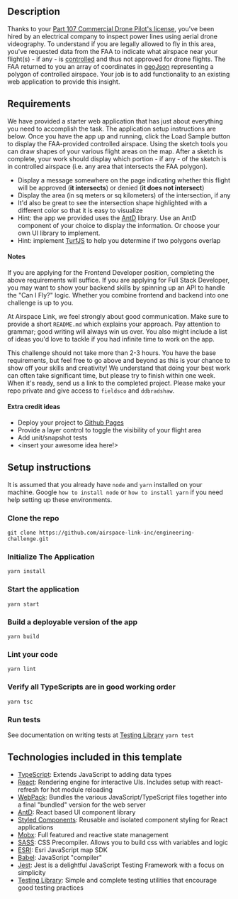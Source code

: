 ## Description
Thanks to your [Part 107 Commercial Drone Pilot's license](https://www.faa.gov/uas/), you've been hired by an electrical company to inspect power lines using aerial drone videography. To understand if you are legally allowed to fly in this area, you've requested data from the FAA to indicate what airspace near your flight(s) - if any - is [controlled](https://www.faa.gov/uas/recreational_fliers/where_can_i_fly/airspace_101/) and thus not approved for drone flights. The FAA returned to you an array of coordinates in [geoJson](https://geojson.org/) representing a polygon of controlled airspace. Your job is to add functionality to an existing web application to provide this insight.

## Requirements
We have provided a starter web application that has just about everything you need to accomplish the task. The application setup instructions are below. Once you have the app up and running, click the Load Sample button to display the FAA-provided controlled airspace. Using the sketch tools you can draw shapes of your various flight areas on the map. After a sketch is complete, your work should display which portion - if any - of the sketch is in controlled airspace (i.e. any area that intersects the FAA polygon).

- Display a message somewhere on the page indicating whether this flight will be approved (**it intersects**) or denied (**it does not intersect**)
- Display the area (in sq meters or sq kilometers) of the intersection, if any
- It'd also be great to see the intersection shape highlighted with a different color so that it is easy to visualize
- Hint: the app we provided uses the [AntD](https://ant.design/components/overview/) library. Use an AntD component of your choice to display the information. Or choose your own UI library to implement.
- Hint: implement [TurfJS](https://turfjs.org/) to help you determine if two polygons overlap

#### Notes
If you are applying for the Frontend Developer position, completing the above requirements will suffice. If you are applying for Full Stack Developer, you may want to show your backend skills by spinning up an API to handle the "Can I Fly?" logic. Whether you combine frontend and backend into one challenge is up to you.

At Airspace Link, we feel strongly about good communication. Make sure to provide a short `README.md` which explains your approach. Pay attention to grammar; good writing will always win us over. You also might include a list of ideas you'd love to tackle if you had infinite time to work on the app.

This challenge should not take more than 2-3 hours. You have the base requirements, but feel free to go above and beyond as this is your chance to show off your skills and creativity! We understand that doing your best work can often take significant time, but please try to finish within one week. When it's ready, send us a link to the completed project. Please make your repo private and give access to `fieldsco` and `ddbradshaw`.

#### Extra credit ideas
- Deploy your project to [Github Pages](https://pages.github.com/)
- Provide a layer control to toggle the visibility of your flight area
- Add unit/snapshot tests
- <insert your awesome idea here!>

## Setup instructions
It is assumed that you already have `node` and `yarn` installed on your machine. Google `how to install node` or `how to install yarn` if you need help setting up these environments.

### Clone the repo
`git clone https://github.com/airspace-link-inc/engineering-challenge.git`
### Initialize The Application
`yarn install`
### Start the application
`yarn start`
### Build a deployable version of the app
`yarn build`
### Lint your code
`yarn lint`
### Verify all TypeScripts are in good working order
`yarn tsc`
### Run tests
See documentation on writing tests at [Testing Library](https://testing-library.com/docs/)
`yarn test`

## Technologies included in this template
- [TypeScript](https://www.typescriptlang.org/): Extends JavaScript to adding data types
- [React](https://reactjs.org/): Rendering engine for interactive UIs. Includes setup with react-refresh for hot module reloading
- [WebPack](https://webpack.js.org/): Bundles the various JavaScript/TypeScript files together into a final "bundled" version for the web server
- [AntD](https://ant.design/components/overview/): React based UI component library
- [Styled Components](https://styled-components.com/): Reusable and isolated component styling for React applications
- [Mobx](https://github.com/mobxjs/mobx): Full featured and reactive state management
- [SASS](https://sass-lang.com/): CSS Precompiler. Allows you to build css with variables and logic
- [ESRI](https://developers.arcgis.com/javascript/latest/): Esri JavaScript map SDK
- [Babel](https://babeljs.io/): JavaScript "compiler"
- [Jest](https://jestjs.io/): Jest is a delightful JavaScript Testing Framework with a focus on simplicity
- [Testing Library](https://testing-library.com/docs/): Simple and complete testing utilities that encourage good testing practices
